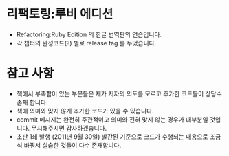 # 리팩토링:루비 에디션
- Refactoring:Ruby Edition 의 한글 번역판의 연습입니다.
- 각 챕터의 완성코드(?) 별로 release tag 를 두었습니다.

# 참고 사항
- 책에서 부족함이 있는 부분들은 제가 저자의 의도를 모르고 추가한 코드들이 상당수 존재 합니다.
- 책에 의미와 맞지 않게 추가한 코드가 있을 수 있습니다.
- commit 메시지는 완전히 주관적이고 의미와 전혀 맞지 않는 경우가 대부분일 것입니다. 무시해주시면 감사하겠습니다.
- 초판 1쇄 발행 (2011년 9월 30일) 발간된 기준으로 코드가 수행되는 내용으로 조금식 바꿔서 실습한 것들이 다수 존재합니다.
